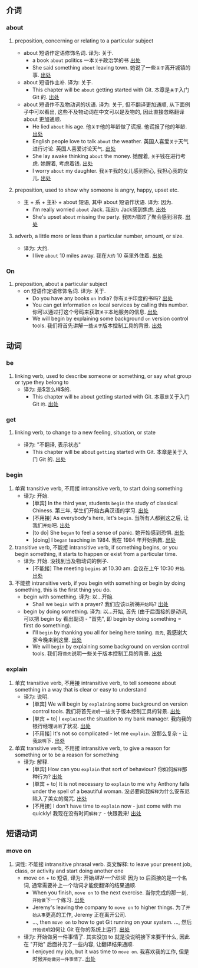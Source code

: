 ## 介词

### about

1. preposition, concerning or relating to a particular subject

   - about 短语作定语修饰名词. 译为: 关于.
     - a book `about` politics  一本`关于`政治学的书  [出处](https://www.ldoceonline.com/dictionary/about)
     - She said something `about` leaving town.  她说了一些`关于`离开城镇的事.  [出处](https://www.ldoceonline.com/dictionary/about)
   - about 短语作主补. 译为: 关于.
     - This chapter will be `about` getting started with Git.  本章是`关于`入门 Git 的.  [出处](https://git-scm.com/book/en/v2/Getting-Started-About-Version-Control)
   - about 短语作不及物动词的状语. 译为: 关于, 但不翻译更加通顺, 从下面例子中可以看出, 这些不及物动词在中文可以是及物的, 因此直接忽略翻译 about 更加通顺. 
     - He lied `about` his age.  他`关于`他的年龄做了谎报.  他谎报了他的年龄.  [出处](https://www.ldoceonline.com/dictionary/about)
     - English people love to talk `about` the weather.  英国人喜爱`关于`天气进行讨论.  英国人喜爱讨论天气.  [出处](https://www.ldoceonline.com/dictionary/talk)
     - She lay awake thinking `about` the money.  她醒着, `关于`钱在进行考虑.  她醒着, 考虑着钱.  [出处](https://www.ldoceonline.com/dictionary/think)
     - I worry `about` my daughter.  我`关于`我的女儿感到担心, 我担心我的女儿.  [出处](https://www.ldoceonline.com/dictionary/worry)
2. preposition, used to show why someone is angry, happy, upset etc.
   - 主 + 系 + 主补 + about 短语, 其中 about 短语作状语. 译为: 因为. 
     - I'm really worried `about` Jack.  我`因为` Jack感到焦虑.  [出处](https://www.ldoceonline.com/dictionary/about)
     - She's upset `about` missing the party.  我`因为`错过了聚会感到沮丧.  [出处](https://www.ldoceonline.com/dictionary/about)
3. adverb, a little more or less than a particular number, amount, or size.
   - 译为: 大约.
     - I live `about` 10 miles away.  我在`大约` 10 英里外住着.  [出处](https://www.ldoceonline.com/dictionary/about)

### On

1. preposition, about a particular subject
   - on 短语作定语修饰名词. 译为: 关于.
     - Do you have any books `on` India?  你有`关于`印度的书吗?  [出处](https://www.ldoceonline.com/dictionary/on)
     - You can get information `on` local services by calling this number.  你可以通过打这个号码来获取`关于`本地服务的信息.  [出处](https://www.ldoceonline.com/dictionary/on)
     - We will begin by explaining some background `on` version control tools.  我们将首先讲解一些`关于`版本控制工具的背景.  [出处](https://git-scm.com/book/en/v2/Getting-Started-About-Version-Control)

## 动词

### be

1. linking verb, used to describe someone or something, or say what group or type they belong to
    - 译为: 是\$怎么样\$的.
        - This chapter will `be` about getting started with Git.  本章`是`关于入门 Git `的`.  [出处](https://git-scm.com/book/en/v2/Getting-Started-About-Version-Control)

### get

1. linking verb, to change to a new feeling, situation, or state

    - 译为: "不翻译, 表示状态"
        - This chapter will be about `getting` started with Git.  本章是关于入门 Git 的.  [出处](https://git-scm.com/book/en/v2/Getting-Started-About-Version-Control)

### begin

1. 单宾 transitive verb, 不用接 intransitive verb, to start doing something
   - 译为: 开始.
     - [单宾] In the third year, students `begin` the study of classical Chiness.  第三年, 学生们开始古典汉语的学习.  [出处](https://www.ldoceonline.com/dictionary/begin)
     - [不用接] As everybody's here, let's `begin`.  当所有人都到这之后, 让我们`开始`吧.  [出处](https://www.ldoceonline.com/dictionary/begin)
     - [to do] She `began` to feel a sense of panic.  她开始感到恐惧.  [出处](https://www.ldoceonline.com/dictionary/begin)
     - [doing] I `began` teaching in 1984.  我在 1984 年开始执教.  [出处](https://www.ldoceonline.com/dictionary/begin)
2. transitive verb, 不能接 intransitive verb, if something begins, or you begin something, it starts to happen or exist from a particular time.
   - 译为: 开始. 没找到当及物动词的例子.
     - [不能接] The meeting `begins` at 10.30 am.  会议在上午 10:30 `开始`.  [出处](https://www.ldoceonline.com/dictionary/begin)
3. 不能接 intransitive verb, if you begin with something or begin by doing something, this is the first thing you do.
   - begin with something. 译为: 以...开始.
     - Shall we `begin` with a prayer?  我们应该`以`祈祷`开始`吗?  [出处](https://www.ldoceonline.com/dictionary/begin)
   - begin by doing something. 译为: 以...开始, 首先 (由于后面接的是动词, 可以把 begin by 看出副词 - "首先", 即 begin by doing something = first do something).
     - I'll `begin` by thanking you all for being here toning.  `首先`, 我感谢大家今晚来到这里.  [出处](https://www.ldoceonline.com/dictionary/begin)
     - We will `begin` by explaining some background on version control tools.  我们将`首先`说明一些关于版本控制工具的背景.  [出处](https://git-scm.com/book/en/v2/Getting-Started-About-Version-Control)

### explain

1. 单宾 transitive verb, 不用接 intransitive verb, to tell someone about something in a way that is clear or easy to understand
   - 译为: 说明.
     - [单宾] We will begin by `explaining` some background on version control tools.  我们将首先`说明`一些关于版本控制工具的背景.  [出处](https://git-scm.com/book/en/v2/Getting-Started-About-Version-Control)
     - [单宾 + to] I `explained` the situation to my bank manager.  我向我的银行经理`说明`了状况.  [出处](https://www.ldoceonline.com/dictionary/explain)
     - [不用接] It's not so complicated - let me `explain`.  没那么复杂 - 让我`说明`下.  [出处](https://www.ldoceonline.com/dictionary/explain)
2. 单宾 transitive verb, 不用接 intransitive verb, to give a reason for something or to be a reason for something
   - 译为: 解释.
     - [单宾] How can you `explain` that sort of behaviour?  你如何`解释`那种行为?  [出处](https://www.ldoceonline.com/dictionary/explain)
     - [单宾 + to] It is not necessary to `explain` to me why Anthony falls under the spell of a beautiful woman.  没必要向我`解释`为什么安东尼陷入了美女的魔咒.  [出处](https://www.ldoceonline.com/dictionary/explain)
     - [不用接] I don't have time to `explain` now - just come with me quickly!  我现在没有时间`解释了` - 快跟我来!  [出处](https://www.ldoceonline.com/dictionary/explain)

## 短语动词

### move on

1. 词性: 不能接 intransitive phrasal verb.  英文解释: to leave your present job, class, or activity and start doing another one
   - move on + to 短语, 译为: 开始$填补一个动词$. 因为 to 后面接的是一个名词, 通常需要补上一个动词才能使翻译的结果通顺.
     - When you finish, `move on` to the next exercise.  当你完成的那一刻, `开始做`下一个练习.  [出处](https://www.ldoceonline.com/dictionary/move-on)
     - Jeremy's leaving the company to `move on` to higher things.  为了`开始从事`更高的工作, Jeremy 正在离开公司.
     - ..., then `move on` to how to get Git running on your system.  ..., 然后`开始说明`如何让 Git 在你的系统上运行.  [出处](https://git-scm.com/book/en/v2/Getting-Started-About-Version-Control)
   - 译为: 开始做另一件事情了. 其实没加 to 就是没说明接下来要干什么, 因此在 "开始" 后面补充了一些内容, 让翻译结果通顺.
     - I enjoyed my job, but it was time to `move on`.  我喜欢我的工作, 但是时候`开始做另一件事情了`.  [出处](https://www.ldoceonline.com/dictionary/move-on)











